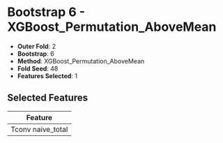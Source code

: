 # Bootstrap 6 - XGBoost_Permutation_AboveMean

- **Outer Fold**: 2
- **Bootstrap**: 6
- **Method**: XGBoost_Permutation_AboveMean
- **Fold Seed**: 48
- **Features Selected**: 1

## Selected Features

| Feature |
|---------|
| Tconv naive_total |
